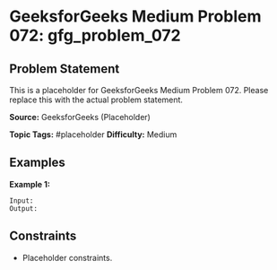 # GeeksforGeeks Medium Problem 072: gfg_problem_072

## Problem Statement

This is a placeholder for GeeksforGeeks Medium Problem 072.
Please replace this with the actual problem statement.

**Source:** GeeksforGeeks (Placeholder)

**Topic Tags:** #placeholder
**Difficulty:** Medium

## Examples

**Example 1:**

```
Input:
Output:
```

## Constraints

- Placeholder constraints.
